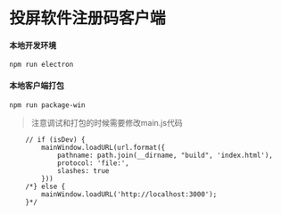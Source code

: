 # 投屏软件注册码客户端
#### 本地开发环境
````
npm run electron 
````

#### 本地客户端打包
````
npm run package-win
````

> 注意调试和打包的时候需要修改main.js代码
````
    // if (isDev) {
        mainWindow.loadURL(url.format({
            pathname: path.join(__dirname, "build", 'index.html'),
            protocol: 'file:',
            slashes: true
        }))
    /*} else {
        mainWindow.loadURL('http://localhost:3000');
    }*/
````